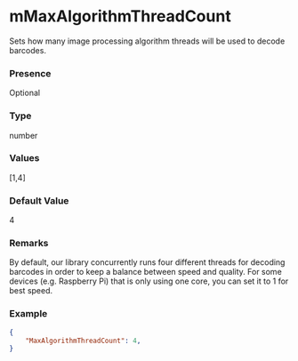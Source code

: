# mMaxAlgorithmThreadCount

Sets how many image processing algorithm threads will be used to decode barcodes. 

### Presence

Optional

### Type

number

### Values

[1,4]

### Default Value

4

### Remarks

By default, our library concurrently runs four different threads for decoding barcodes in order to keep a balance between speed and quality. For some devices (e.g. Raspberry Pi) that is only using one core, you can set it to 1 for best speed.

### Example

```JSON
{
    "MaxAlgorithmThreadCount": 4,
} 
```